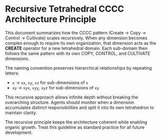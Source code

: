 # Recursive Tetrahedral CCCC Architecture Principle

This document summarizes how the CCCC pattern (Create → Copy → Control → Cultivate) scales recursively. When any dimension becomes complex enough to require its own organization, that dimension acts as the **CREATE** operator for a new tetrahedral domain. Each sub-domain then follows the same pattern with its own COPY, CONTROL, and CULTIVATE dimensions.

The naming convention preserves hierarchical relationships by repeating letters:
- `x` → `xx`, `xy`, `xz` for sub-dimensions of `x`
- `xy` → `xyx`, `xyy`, `xyz` for sub-dimensions of `xy`

This recursive approach allows infinite depth without breaking the overarching structure. Agents should monitor when a dimension accumulates distinct responsibilities and split it into its own tetrahedron to maintain clarity.

The recursive principle keeps the architecture coherent while enabling organic growth. Treat this guideline as standard practice for all future development.

